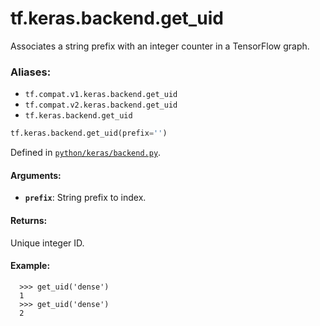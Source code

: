 <div itemscope itemtype="http://developers.google.com/ReferenceObject">
<meta itemprop="name" content="tf.keras.backend.get_uid" />
<meta itemprop="path" content="Stable" />
</div>

# tf.keras.backend.get_uid

Associates a string prefix with an integer counter in a TensorFlow graph.

### Aliases:

* `tf.compat.v1.keras.backend.get_uid`
* `tf.compat.v2.keras.backend.get_uid`
* `tf.keras.backend.get_uid`

``` python
tf.keras.backend.get_uid(prefix='')
```



Defined in [`python/keras/backend.py`](/code/stable/tensorflow/python/keras/backend.py).

<!-- Placeholder for "Used in" -->


#### Arguments:


* <b>`prefix`</b>: String prefix to index.


#### Returns:

Unique integer ID.



#### Example:



```
  >>> get_uid('dense')
  1
  >>> get_uid('dense')
  2
```
